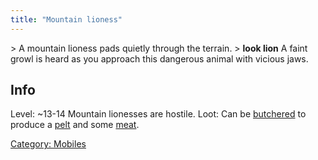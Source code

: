 ```yaml
---
title: "Mountain lioness"
---
```


\> A mountain lioness pads quietly through the terrain.
\> **look lion**
A faint growl is heard as you approach this dangerous animal with
vicious jaws.

## Info

Level: ~13-14
Mountain lionesses are hostile. Loot: Can be
[butchered](butcher "wikilink") to produce a
[pelt](a_fine_lion_pelt "wikilink") and some [meat](meat "wikilink").

[Category: Mobiles](Category:_Mobiles "wikilink")